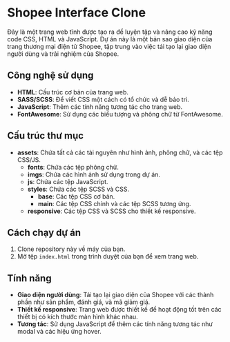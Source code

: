 # Shopee Interface Clone

Đây là một trang web tĩnh được tạo ra để luyện tập và nâng cao kỹ năng code CSS, HTML và JavaScript. Dự án này là một bản sao giao diện của trang thương mại điện tử Shopee, tập trung vào việc tái tạo lại giao diện người dùng và trải nghiệm của Shopee.

## Công nghệ sử dụng

-   **HTML**: Cấu trúc cơ bản của trang web.
-   **SASS/SCSS**: Để viết CSS một cách có tổ chức và dễ bảo trì.
-   **JavaScript**: Thêm các tính năng tương tác cho trang web.
-   **FontAwesome**: Sử dụng các biểu tượng và phông chữ từ FontAwesome.

## Cấu trúc thư mục

-   **assets**: Chứa tất cả các tài nguyên như hình ảnh, phông chữ, và các tệp CSS/JS.
    -   **fonts**: Chứa các tệp phông chữ.
    -   **imgs**: Chứa các hình ảnh sử dụng trong dự án.
    -   **js**: Chứa các tệp JavaScript.
    -   **styles**: Chứa các tệp SCSS và CSS.
        -   **base**: Các tệp CSS cơ bản.
        -   **main**: Các tệp CSS chính và các tệp SCSS tương ứng.
    -   **responsive**: Các tệp CSS và SCSS cho thiết kế responsive.

## Cách chạy dự án

1. Clone repository này về máy của bạn.
2. Mở tệp `index.html` trong trình duyệt của bạn để xem trang web.

## Tính năng

-   **Giao diện người dùng**: Tái tạo lại giao diện của Shopee với các thành phần như sản phẩm, đánh giá, và mã giảm giá.
-   **Thiết kế responsive**: Trang web được thiết kế để hoạt động tốt trên các thiết bị có kích thước màn hình khác nhau.
-   **Tương tác**: Sử dụng JavaScript để thêm các tính năng tương tác như modal và các hiệu ứng hover.
